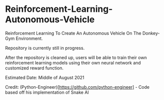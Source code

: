 # Reinforcement-Learning-Autonomous-Vehicle
Reinforcement Learning To Create An Autonomous Vehicle On The Donkey-Gym Environment.

Repository is currently still in progress. 

After the repository is cleaned up, users will be able to train their own reinforcement learning models using their own neural network and customized reward function.

Estimated Date: Middle of August 2021

Credit:
(Python-Engineer)[https://github.com/python-engineer] - Code based off his implementation of Snake AI
